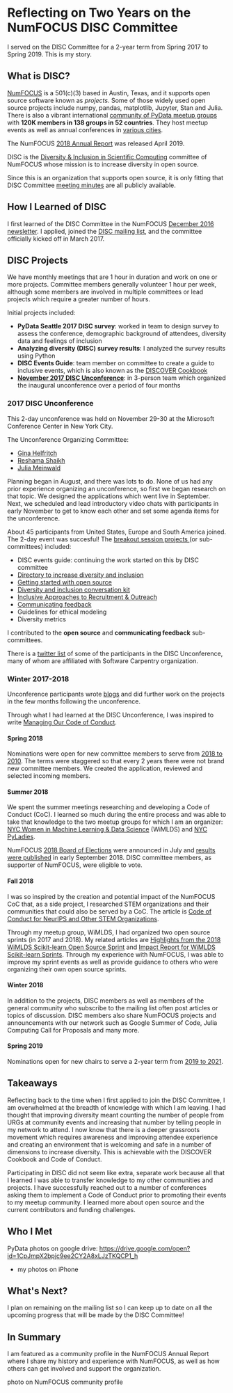 # Reflecting on Two Years on the NumFOCUS DISC Committee

I served on the DISC Committee for a 2-year term from Spring 2017 to Spring 2019.  This is my story.  


## What is DISC?

[NumFOCUS](https://numfocus.org) is a 501(c)(3) based in Austin, Texas, and it supports open source software known as *projects*.  Some of those widely used open source projects include numpy, pandas, matplotlib, Jupyter, Stan and Julia. There is also a vibrant international [community of PyData meetup groups](https://www.meetup.com/pro/pydata/) with **120K members in 138 groups in 52 countries**.  They host meetup events as well as annual conferences in [various cities](https://pydata.org/events/).  

The NumFOCUS [2018 Annual Report](https://numfocus.org/blog/numfocus-releases-2018-annual-report) was released April 2019.

DISC is the [Diversity & Inclusion in Scientific Computing](https://numfocus.org/programs/diversity-inclusion) committee of NumFOCUS whose mission is to increase diversity in open source.   

Since this is an organization that supports open source, it is only fitting that DISC Committee [meeting minutes](https://wiki.numfocus.org/DISC_Committee_Meeting_Minutes) are all publicly available. 

## How I Learned of DISC

I first learned of the DISC Committee in the NumFOCUS [December 2016 newsletter](https://us9.campaign-archive.com/?u=c4bde6125a526b0fe180fdc3d&id=55cf91b886&e=50142b780f).  I applied, joined the [DISC mailing list](https://groups.google.com/a/numfocus.org/forum/#!forum/disc/join), and the committee officially kicked off in March 2017.  


## DISC Projects

We have monthly meetings that are 1 hour in duration and work on one or more projects.  Committee members generally volunteer 1 hour per week, although some members are involved in multiple committees or lead projects which require a greater number of hours.  

Initial projects included:
- **PyData Seattle 2017 DISC survey**:  worked in team to design survey to assess the conference, demographic background of attendees, diversity data and feelings of inclusion
- **Analyzing diversity (DISC) survey results**:  I analyzed the survey results using Python 
- **DISC Events Guide**: team member on committee to create a guide to inclusive events, which is also known as the [DISCOVER Cookbook](https://discover-cookbook.numfocus.org)
- [**November 2017 DISC Unconference**](https://pydata.org/nyc2017/diversity-inclusion/disc-unconference-2017/): in 3-person team which organized the inaugural unconference over a period of four months


### 2017 DISC Unconference
This 2-day unconference was held on November 29-30 at the Microsoft Conference Center in New York City.  

The Unconference Organizing Committee:
- [Gina Helfritch](https://www.linkedin.com/in/ginahelfrich/)
- [Reshama Shaikh](https://www.linkedin.com/in/reshamas/)
- [Julia Meinwald](https://www.linkedin.com/in/julia-meinwald-20287272/)

Planning began in August, and there was lots to do.  None of us had any prior experience organizing an unconference, so first we began research on that topic.  We designed the applications which went live in September.  Next, we scheduled and lead introductory video chats with participants in early November to get to know each other and set some agenda items for the unconference.

About 45 participants from United States, Europe and South America joined.  The 2-day event was succesful! The [breakout session projects ](https://github.com/reshamas/DISC-unconf-17) (or sub-committees) included:
- DISC events guide:  continuing the work started on this by DISC committee
- [Directory to increase diversity and inclusion](https://numfocus.org/blog/directory-increase-diversity-inclusion-notes-disc-unconference)
- [Getting started with open source](https://www.numfocus.org/blog/getting-started-with-open-source-notes-from-the-numfocus-disc-unconference/)
- [Diversity and inclusion conversation kit](https://www.numfocus.org/blog/starting-di-conversations-at-work-notes-from-the-disc-unconference/)
- [Inclusive Approaches to Recruitment & Outreach ](https://numfocus.org/blog/inclusive-approaches-to-recruitment-outreach-notes-from-the-disc-unconference)
- [Communicating feedback](https://numfocus.org/blog/getting-started-open-source-notes-numfocus-disc-unconference)
- Guidelines for ethical modeling
- Diversity metrics

I contributed to the **open source** and **communicating feedback** sub-committees. 

There is a [twitter list](https://twitter.com/NumFOCUS/lists/disc-unconference-2017/members) of some of the participants in the DISC Unconference, many of whom are affiliated with Software Carpentry organization.  

### Winter 2017-2018

Unconference participants wrote [blogs](https://numfocus.org/blog/directory-increase-diversity-inclusion-notes-disc-unconference) and did further work on the projects in the few months following the unconference.  

Through what I had learned at the DISC Unconference, I was inspired to write [Managing Our Code of Conduct](https://reshamas.github.io/managing-our-code-of-conduct/). 

#### Spring 2018

Nominations were open for new committee members to serve from [2018 to 2010](https://numfocus.org/blog/disc-committee-seeks-nominations-for-2018-2020-members).  The terms were staggered so that every 2 years there were not brand new committee members.  We created the application, reviewed and selected incoming members.  

#### Summer 2018

We spent the summer meetings researching and developing a Code of Conduct (CoC).  I learned so much during the entire process and was able to take that knowledge to the two meetup groups for which I am an organizer:  [NYC Women in Machine Learning & Data Science](https://www.meetup.com/NYC-Women-in-Machine-Learning-Data-Science/) (WiMLDS) and [NYC PyLadies](https://www.meetup.com/NYC-PyLadies/).

NumFOCUS [2018 Board of Elections](https://numfocus.org/blog/numfocus-to-hold-2018-elections-for-board-of-directors) were announced in July and [results were published](https://numfocus.org/blog/2018-numfocus-board-selection-results) in early September 2018.  DISC committee members, as supporter of NumFOCUS, were eligible to vote.

#### Fall 2018

I was so inspired by the creation and potential impact of the NumFOCUS CoC that, as a side project, I researched STEM organizations and their communities that could also be served by a CoC.  The article is [Code of Conduct for NeurIPS and Other STEM Organizations](https://reshamas.github.io/code-of-conduct-for-nips-and-other-stem-associations/).

Through my meetup group, WiMLDS, I had organized two open source sprints (in 2017 and 2018).  My related articles are [Highlights from the 2018 WiMLDS Scikit-learn Open Source Sprint](https://reshamas.github.io/highlights-from-the-2018-NYC-WiMLDS-scikit-sprint/) and [Impact Report for WiMLDS Scikit-learn Sprints](https://reshamas.github.io/impact-report-for-wimlds-scikit-learn-sprints/).  Through my experience with NumFOCUS, I was able to improve my sprint events as well as provide guidance to others who were organizing their own open source sprints.  

#### Winter 2018

In addition to the projects, DISC members as well as members of the general community who subscribe to the mailing list often post articles or topics of discussion.  DISC members also share NumFOCUS projects and announcements with our network such as Google Summer of Code, Julia Computing Call for Proposals and many more.  

#### Spring 2019

Nominations open for new chairs to serve a 2-year term from [2019 to 2021](https://docs.google.com/document/d/13OnU0yBDlqHMJg4MGQYg4NgN5j125KFPSgPAkzolmRQ/edit?usp=sharing).

## Takeaways

Reflecting back to the time when I first applied to join the DISC Committee, I am overwhelmed at the breadth of knowledge with which I am leaving.  I had thought that improving diversity meant counting the number of people from URGs at community events and increasing that number by telling people in my network to attend.  I now know that there is a deeper grassroots movement which requires awareness and improving attendee experience and creating an environment that is welcoming and safe in a number of dimensions to increase diversity.  This is achievable with the DISCOVER Cookbook and Code of Conduct.  

Participating in DISC did not seem like extra, separate work because all that I learned I was able to transfer knowledge to my other communities and projects.  I have successfully reached out to a number of conferences asking them to implement a Code of Conduct prior to promoting their events to my meetup community. I learned more about open source and the current contributors and funding challenges.  



## Who I Met
 
PyData photos on google drive:
https://drive.google.com/open?id=1CpJmpX2bpjc9ee2CY2A8xLJzTKQCP1_h

- my photos on iPhone

## What's Next?

I plan on remaining on the mailing list so I can keep up to date on all the upcoming progress that will be made by the DISC Committee!


## In Summary
I am featured as a community profile in the NumFOCUS Annual Report where I share my history and experience with NumFOCUS, as well as how others can get involved and support the organization.  

photo on NumFOCUS community profile

